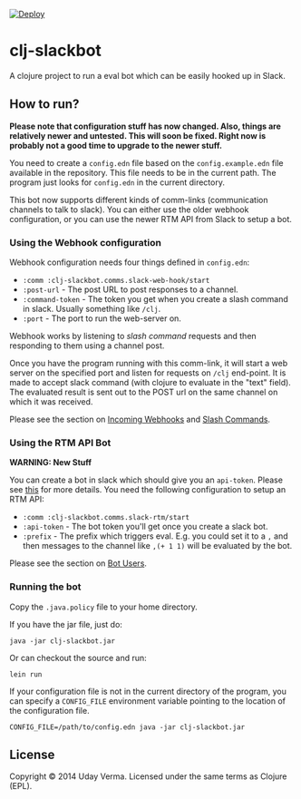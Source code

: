 [![Deploy](https://www.herokucdn.com/deploy/button.png)](https://heroku.com/deploy)

# clj-slackbot

A clojure project to run a eval bot which can be easily hooked up in Slack.

## How to run?

__Please note that configuration stuff has now changed.  Also, things are relatively newer and untested. This will soon be fixed.  Right now is probably not a good time to upgrade to the newer stuff.__

You need to create a `config.edn` file based on the `config.example.edn` file available in the repository.  This file needs to be in the current path.  The program just looks for `config.edn` in the current directory.

This bot now supports different kinds of comm-links (communication channels to talk to slack).  You can either use the older webhook configuration, or you can use the newer RTM API from Slack to setup a bot.

### Using the Webhook configuration
Webhook configuration needs four things defined in `config.edn`:

- `:comm :clj-slackbot.comms.slack-web-hook/start`
- `:post-url` - The post URL to post responses to a channel.
- `:command-token` - The token you get when you create a slash command in slack. Usually something like `/clj`.
- `:port` - The port to run the web-server on.

Webhook works by listening to _slash command_ requests and then responding to them using a channel post.

Once you have the program running with this comm-link, it will start a web server on the specified port and listen for requests on `/clj` end-point.  It is made to accept slack command (with clojure to evaluate in the "text" field).  The evaluated result is sent out to the POST url on the same channel on which it was received.

Please see the section on [Incoming Webhooks](https://api.slack.com/incoming-webhooks) and [Slash Commands](https://api.slack.com/slash-commands).

### Using the RTM API Bot
__WARNING: New Stuff__

You can create a bot in slack which should give you an `api-token`.  Please see [this](https://api.slack.com/rtm) for more details. You need the following configuration to setup an RTM API:

- `:comm :clj-slackbot.comms.slack-rtm/start`
- `:api-token` - The bot token you'll get once you create a slack bot.
- `:prefix` - The prefix which triggers eval. E.g. you could set it to a `,` and then messages to the channel like `,(+ 1 1)` will be evaluated by the bot.

Please see the section on [Bot Users](https://api.slack.com/bot-users).

### Running the bot
Copy the `.java.policy` file to your home directory.

If you have the jar file, just do:

    java -jar clj-slackbot.jar

Or can checkout the source and run:

    lein run

If your configuration file is not in the current directory of the program, you can specify a `CONFIG_FILE` environment variable pointing to the location of the configuration file.

    CONFIG_FILE=/path/to/config.edn java -jar clj-slackbot.jar
    
## License

Copyright © 2014 Uday Verma.  Licensed under the same terms as Clojure (EPL).

